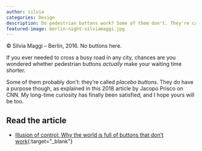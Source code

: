 ```yaml
---
author: silvia
categories: Design
description: Do pedestrian buttons work? Some of them don't. They're called placebo buttons. Read about their purpose.
featured-image: berlin-night-silviamaggi.jpg
---
```

© Silvia Maggi – Berlin, 2016. No buttons here.

If you ever needed to cross a busy road in any city, chances are you wondered whether pedestrian buttons _actually_ make your waiting time shorter.

Some of them probably don’t: they’re called _placebo buttons_. They do have a purpose though, as explained in this 2018 article by Jacopo Prisco on CNN. My long-time curiosity has finally been satisfied, and I hope yours will be too.

## Read the article

* [Illusion of control: Why the world is full of buttons that don’t work](https://edition.cnn.com/style/article/placebo-buttons-design/index.html){:target="_blank"}
